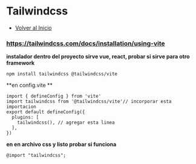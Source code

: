 # Tailwindcss
- [Volver al Inicio](../README.md)

### https://tailwindcss.com/docs/installation/using-vite

**instalador dentro del proyecto sirve vue, react, probar si sirve para otro framework**
```
npm install tailwindcss @tailwindcss/vite
```

**en config.vite **
```
import { defineConfig } from 'vite'
import tailwindcss from '@tailwindcss/vite'// incorporar esta importacion 
export default defineConfig({
  plugins: [
    tailwindcss(), // agregar esta linea
  ],
})
```

**en en archivo css y listo probar si funciona**
```
@import "tailwindcss";
```